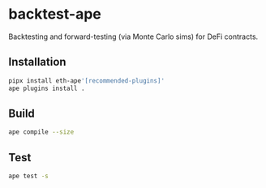 # backtest-ape

Backtesting and forward-testing (via Monte Carlo sims) for DeFi contracts.

## Installation

```sh
pipx install eth-ape'[recommended-plugins]'
ape plugins install .
```

## Build

```sh
ape compile --size
```

## Test

```sh
ape test -s
```